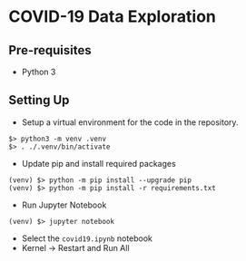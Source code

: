 COVID-19 Data Exploration
=========================

Pre-requisites
--------------
* Python 3

Setting Up
----------
* Setup a virtual environment for the code in the repository.

```    
$> python3 -m venv .venv
$> . ./.venv/bin/activate
```

* Update pip and install required packages

```
(venv) $> python -m pip install --upgrade pip
(venv) $> python -m pip install -r requirements.txt
```

* Run Jupyter Notebook    

```
(venv) $> jupyter notebook
```

* Select the `covid19.ipynb` notebook
* Kernel -> Restart and Run All